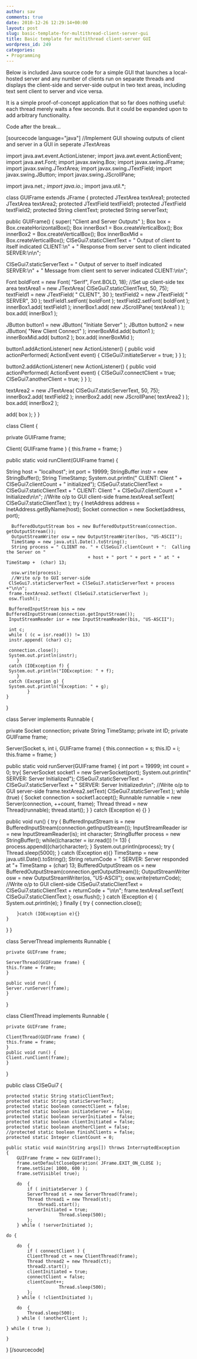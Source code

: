 ```yaml
---
author: sav
comments: true
date: 2010-12-26 12:29:14+00:00
layout: post
slug: basic-template-for-multithread-client-server-gui
title: Basic template for multithread client-server GUI
wordpress_id: 249
categories:
- Programming
---
```


Below is included Java source code for a simple GUI that launches a local-hosted server and any number of clients run on separate threads and displays the client-side and server-side output in two text areas, including text sent client to server and vice versa.

It is a simple proof-of-concept application that so far does nothing useful: each thread merely waits a few seconds. But it could be expanded upon to add arbitrary functionality.

Code after the break...

<!-- more -->
[sourcecode language="java"]
//Implement GUI showing outputs of client and server in a GUI in seperate JTextAreas

import java.awt.event.ActionListener;
import java.awt.event.ActionEvent;
import java.awt.Font;
import javax.swing.Box;
import javax.swing.JFrame;
import javax.swing.JTextArea;
import javax.swing.JTextField;
import javax.swing.JButton;
import javax.swing.JScrollPane;

import java.net.*;
import java.io.*;
import java.util.*;

class GUIFrame extends JFrame
{
protected JTextArea textArea1;
protected JTextArea textArea2;
protected JTextField textField1;
protected JTextField textField2;
protected String clientText;
protected String serverText;

public GUIFrame()
{
super( "Client and Server Outputs" );
Box box = Box.createHorizontalBox();
Box innerBox1 = Box.createVerticalBox();
Box innerBox2 = Box.createVerticalBox();
Box innerBoxMid = Box.createVerticalBox();
ClSeGui7.staticClientText = " Output of client to itself indicated CLIENT:\n" +
	" Response from server sent to client indicated SERVER:\n\n"; 

ClSeGui7.staticServerText = " Output of server to itself indicated SERVER:\n" +
	" Message from client sent to server indicated CLIENT:\n\n";

Font boldFont = new Font( "Serif", Font.BOLD, 18);
//Set up client-side tex area
textArea1 = new JTextArea( ClSeGui7.staticClientText, 50, 75);
textField1 = new JTextField( "   CLIENT", 30 );
textField2 = new JTextField( "   SERVER", 30 );
textField1.setFont( boldFont );
textField2.setFont( boldFont );
innerBox1.add( textField1 );
innerBox1.add( new JScrollPane( textArea1 ) );
box.add( innerBox1 );

JButton button1 = new JButton( "Initiate Server" );
JButton button2 = new JButton( "New Client Connect" );
innerBoxMid.add( button1 );
innerBoxMid.add( button2 );
box.add( innerBoxMid );

button1.addActionListener(
	new ActionListener()
	{
	public void actionPerformed( ActionEvent event)
		{
		ClSeGui7.initiateServer = true;
		}
	}
);

button2.addActionListener(
	new ActionListener()
	{
		public void actionPerformed( ActionEvent event)
		{
		ClSeGui7.connectClient = true;
		ClSeGui7.anotherClient = true;
		}
	}
);

textArea2 = new JTextArea( ClSeGui7.staticServerText, 50, 75);
innerBox2.add( textField2 );
innerBox2.add( new JScrollPane( textArea2 ) );
box.add( innerBox2 );

add( box );
}
}

class Client {

private GUIFrame frame;

Client( GUIFrame frame ) {
  	this.frame = frame;
  }

public static void runClient(GUIFrame frame) {

String host = "localhost";
int port = 19999;
StringBuffer instr = new StringBuffer();
String TimeStamp;
System.out.println(" CLIENT:  Client " + ClSeGui7.clientCount + " initialized");
ClSeGui7.staticClientText = ClSeGui7.staticClientText + " CLIENT:  Client "
                                                 + ClSeGui7.clientCount + " Initialized\n\n";
//Write o/p to GUI client-side
frame.textArea1.setText( ClSeGui7.staticClientText );
try {
      InetAddress address = InetAddress.getByName(host);
      Socket connection = new Socket(address, port);

      BufferedOutputStream bos = new BufferedOutputStream(connection.	getOutputStream());
      OutputStreamWriter osw = new OutputStreamWriter(bos, "US-ASCII");
      TimeStamp = new java.util.Date().toString();
      String process = " CLIENT no. " + ClSeGui7.clientCount + ":  Calling the Server on "
                                   + host + " port " + port + " at " + TimeStamp +  (char) 13;

      osw.write(process);
      //Write o/p to GUI server-side
     ClSeGui7.staticServerText = ClSeGui7.staticServerText + process +"\n\n";
     frame.textArea2.setText( ClSeGui7.staticServerText );
     osw.flush();

     BufferedInputStream bis = new BufferedInputStream(connection.getInputStream());
     InputStreamReader isr = new InputStreamReader(bis, "US-ASCII");

     int c;
     while ( (c = isr.read()) != 13)
     instr.append( (char) c);

     connection.close();
     System.out.println(instr);
     	}
     catch (IOException f) {
     System.out.println("IOException: " + f);
    	}
     catch (Exception g) {
     System.out.println("Exception: " + g);
    		}
  	}
}

class Server implements Runnable {

private Socket connection;
private String TimeStamp;
private int ID;
private GUIFrame frame;

Server(Socket s, int i, GUIFrame frame) {
this.connection = s;
this.ID = i;
this.frame = frame;
}

public static void runServer(GUIFrame frame) {
int port = 19999;
int count = 0;
try{
   ServerSocket socket1 = new ServerSocket(port);
   System.out.println(" SERVER:  Server Initialized");
   ClSeGui7.staticServerText = ClSeGui7.staticServerText + " SERVER:  Server Initialized\n\n";
   //Write o/p to GUI server-side
   frame.textArea2.setText( ClSeGui7.staticServerText );
   while (true) {
        Socket connection = socket1.accept();
        Runnable runnable = new Server(connection, ++count, frame);
        Thread thread = new Thread(runnable);
        thread.start();
      }
    }
    catch (Exception e) {}
  }

public void run() {
try {
   BufferedInputStream is = new BufferedInputStream(connection.getInputStream());
   InputStreamReader isr = new InputStreamReader(is);
   int character;
   StringBuffer process = new StringBuffer();
   while((character = isr.read()) != 13) {
        process.append((char)character);
	      	}
   System.out.println(process);
   try {
       Thread.sleep(5000);
	      	}
    catch (Exception e){}
    TimeStamp = new java.util.Date().toString();
    String returnCode = " SERVER:  Server responded at "+ TimeStamp + (char) 13;
    BufferedOutputStream os = new BufferedOutputStream(connection.getOutputStream());
    OutputStreamWriter osw = new OutputStreamWriter(os, "US-ASCII");
    osw.write(returnCode);
    //Write o/p to GUI client-side
    ClSeGui7.staticClientText = ClSeGui7.staticClientText + returnCode + "\n\n";
    frame.textArea1.setText( ClSeGui7.staticClientText );
    osw.flush();
    	}
catch (Exception e) {
   System.out.println(e);
    	}
finally {
   try {
     connection.close();

        }catch (IOException e){}
    }
  }
}

class ServerThread implements Runnable {

	private GUIFrame frame;

	ServerThread(GUIFrame frame) {
	this.frame = frame;
	}	

	public void run() {
	Server.runServer(frame);
	}
}

class ClientThread implements Runnable {

	private GUIFrame frame;

	ClientThread(GUIFrame frame) {
	this.frame = frame;
	}
	public void run() {
	Client.runClient(frame);
	}
}

public class ClSeGui7
{

	protected static String staticClientText;
	protected static String staticServerText;
	protected static boolean connectClient = false;
	protected static boolean initiateServer = false;
	protected static boolean serverInitiated = false;
	protected static boolean clientInitiated = false;
	protected static boolean anotherClient = false;
	//protected static boolean finishClients = false;
	protected static Integer clientCount = 0;

	public static void main(String args[]) throws InterruptedException
	{
		GUIFrame frame = new GUIFrame();
		frame.setDefaultCloseOperation( JFrame.EXIT_ON_CLOSE );
		frame.setSize( 1000, 600 );
		frame.setVisible( true);

		do  {
			if ( initiateServer ) {
			ServerThread st = new ServerThread(frame);
			Thread thread1 = new Thread(st);
        		thread1.start();
			serverInitiated = true;
                        Thread.sleep(500);
			};
		} while ( !serverInitiated );

	do {		

		do  {
			if ( connectClient ) {
			ClientThread ct = new ClientThread(frame);
			Thread thread2 = new Thread(ct);
			thread2.start();
			clientInitiated = true;
			connectClient = false;
			clientCount++;
                        Thread.sleep(500);
			};
		} while ( !clientInitiated );

		do  {
			Thread.sleep(500);
		} while ( !anotherClient );

	} while ( true );

    }
}
[/sourcecode]
